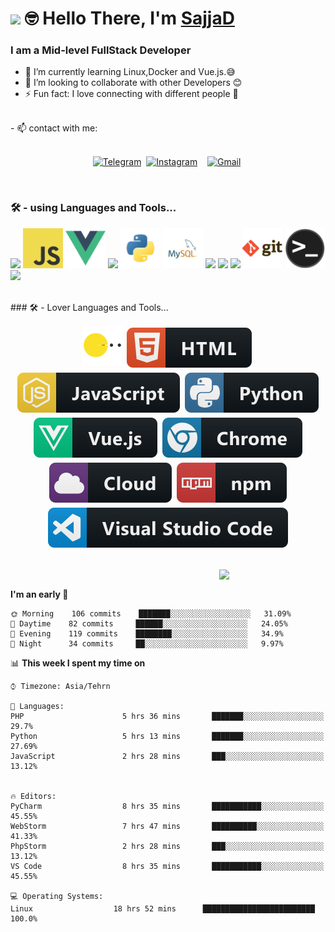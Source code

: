 <h1 align="left"><img src="https://raw.githubusercontent.com/sidbelbase/sidbelbase/master/wave.gif" width="30px">
  🤓<strong> Hello There, I'm <a href="#">SajjaD</a></strong>
</h1>

### I am a Mid-level FullStack Developer 
- 🌱 I’m currently learning Linux,Docker and Vue.js.😅
- 👯 I’m looking to collaborate with other Developers 😊
- ⚡ Fun fact: I love connecting with different people 🤝

<br>
- 📫 contact with me: 

<p align="center">
<br>
<a href="https://www.telegram.com/@Sajjad894"><img src="https://img.shields.io/badge/facebook-%231877F2.svg?&style=for-the-badge&logo=facebook&logoColor=white" alt="Telegram" /></a>&nbsp;
<a href="https://instagram.com/sajjad8942018"><img src="https://img.shields.io/badge/instagram-%23E4405F.svg?&style=for-the-badge&logo=instagram&logoColor=white" alt="Instagram" /></a>&nbsp;
<!--a href="https://www.linkedin.com/in/sa"><img src="https://img.shields.io/badge/linkedin-%230077B5.svg?&style=for-the-badge&logo=linkedin&logoColor=white" alt="LinkedIn" /></a-->&nbsp;
<a href="mailto:samkaveh9@gmail.com?subject=github%20direct%20link"><img src="https://img.shields.io/badge/gmail-%23D14836.svg?&style=for-the-badge&logo=gmail&logoColor=white" alt="Gmail"/></a>&nbsp;
<!--<a href="https://kkvanonymous.github.io/"><img alt="Website" src="https://img.shields.io/website?style=for-the-badge&up_message=portfolio&url=https%3A%2F%2Fkkvanonymous.github.io%2F"></a>-->
</p>

<br>

### 🛠 - using Languages and Tools...

<span><img height="64" src="https://www.pinclipart.com/picdir/middle/35-353932_bootstrap-bootstrap-4-logo-png-clipart.png"></span>
<span><img height="64" src="https://raw.githubusercontent.com/github/explore/80688e429a7d4ef2fca1e82350fe8e3517d3494d/topics/javascript/javascript.png"></span>
<span><img height="64" src="https://raw.githubusercontent.com/github/explore/80688e429a7d4ef2fca1e82350fe8e3517d3494d/topics/vue/vue.png"></span>
<span><img height="64" src="https://upload.wikimedia.org/wikipedia/commons/thumb/a/ae/Nuxt_logo.svg/512px-Nuxt_logo.svg.png"></span>
<span><img height="64" src="https://raw.githubusercontent.com/github/explore/80688e429a7d4ef2fca1e82350fe8e3517d3494d/topics/python/python.png"></span>
<span><img height="64" src="https://raw.githubusercontent.com/github/explore/80688e429a7d4ef2fca1e82350fe8e3517d3494d/topics/mysql/mysql.png"></span>
<span><img height="64" src="https://www.docker.com/sites/default/files/d8/styles/role_icon/public/2019-07/vertical-logo-monochromatic.png?itok=erja9lKc"></span>
<span><img height="64" src="https://upload.wikimedia.org/wikipedia/commons/thumb/9/9a/Laravel.svg/50px-Laravel.svg.png"></span>
<span><img height="64" src="https://www.seekpng.com/png/detail/237-2372232_linux-logo-linux-logo.png"></span>
<span><img height="64" src="https://raw.githubusercontent.com/github/explore/80688e429a7d4ef2fca1e82350fe8e3517d3494d/topics/git/git.png"></span>
<span><img height="64" src="https://raw.githubusercontent.com/github/explore/80688e429a7d4ef2fca1e82350fe8e3517d3494d/topics/terminal/terminal.png"></span>
<span><img height="64" src="https://brandslogos.com/wp-content/uploads/images/php-logo-vector.svg"></span>

<br>
### 🛠 - Lover Languages and Tools...

<p align="center">

<img src="https://raw.githubusercontent.com/Aniket965/Aniket965/master/pacman.svg?sanitize=true" width="64" height="64">
  <img src="https://raw.githubusercontent.com/8bithemant/8bithemant/master/svg/dev/languages/html.svg" alt="Twitter" style="vertical-align:top; margin:4px"><img src="https://raw.githubusercontent.com/8bithemant/8bithemant/master/svg/dev/languages/js.svg" alt="Twitter" style="vertical-align:top; margin:4px"><img src="https://raw.githubusercontent.com/8bithemant/8bithemant/master/svg/dev/languages/python.svg" alt="Twitter" style="vertical-align:top; margin:4px"><img src="https://raw.githubusercontent.com/8bithemant/8bithemant/master/svg/dev/frameworks/vue.svg" alt="Twitter" style="vertical-align:top; margin:4px"><img src="https://raw.githubusercontent.com/8bithemant/8bithemant/master/svg/dev/misc/chrome.svg" alt="Twitter" style="vertical-align:top; margin:4px"><img src="https://raw.githubusercontent.com/8bithemant/8bithemant/master/svg/dev/misc/cloud.svg" alt="Twitter" style="vertical-align:top; margin:4px"><img src="https://raw.githubusercontent.com/8bithemant/8bithemant/master/svg/dev/services/npm.svg" alt="Twitter" style="vertical-align:top; margin:4px"><img src="https://raw.githubusercontent.com/8bithemant/8bithemant/master/svg/dev/tools/visualstudio_code.svg" alt="Twitter" style="vertical-align:top; margin:4px">

</p>

<br>
<div>
<img src="https://media.giphy.com/media/M9gbBd9nbDrOTu1Mqx/giphy.gif" width="170" align="right"> 
</div>
<br>

**I'm an early 🐤** 

```text
🌞 Morning    106 commits    ███████░░░░░░░░░░░░░░░░░░   31.09% 
🌆 Daytime    82 commits     ██████░░░░░░░░░░░░░░░░░░░   24.05% 
🌃 Evening    119 commits    ████████░░░░░░░░░░░░░░░░░   34.9% 
🌙 Night      34 commits     ██░░░░░░░░░░░░░░░░░░░░░░░   9.97%

```


📊 **This week I spent my time on** 

```text
⌚︎ Timezone: Asia/Tehrn

💬 Languages: 
PHP                      5 hrs 36 mins       ███████░░░░░░░░░░░░░░░░░░   29.7% 
Python                   5 hrs 13 mins       ███████░░░░░░░░░░░░░░░░░░   27.69% 
JavaScript               2 hrs 28 mins       ███░░░░░░░░░░░░░░░░░░░░░░   13.12% 
 
 
🔥 Editors: 
PyCharm                  8 hrs 35 mins       ███████████░░░░░░░░░░░░░░   45.55% 
WebStorm                 7 hrs 47 mins       ██████████░░░░░░░░░░░░░░░   41.33% 
PhpStorm                 2 hrs 28 mins       ███░░░░░░░░░░░░░░░░░░░░░░   13.12%
VS Code                  8 hrs 35 mins       ███████████░░░░░░░░░░░░░░   45.55% 

💻 Operating Systems: 
Linux                  18 hrs 52 mins      █████████████████████████   100.0%


